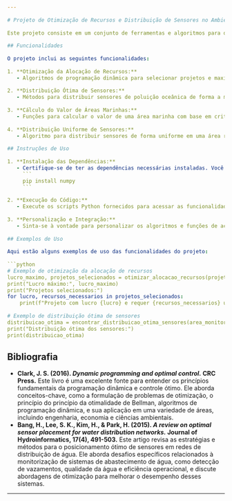 ```yaml
---
 
# Projeto de Otimização de Recursos e Distribuição de Sensores no Ambiente Marinho
 
Este projeto consiste em um conjunto de ferramentas e algoritmos para otimizar a alocação de recursos e distribuir sensores de forma eficiente no ambiente marinho. O objetivo principal é ajudar na conservação e monitoramento dos ecossistemas marinhos, permitindo uma melhor gestão de recursos e uma cobertura mais eficaz das áreas de interesse.
 
## Funcionalidades
 
O projeto inclui as seguintes funcionalidades:
 
1. **Otimização da Alocação de Recursos:**
   - Algoritmos de programação dinâmica para selecionar projetos e maximizar o lucro total, considerando restrições de recursos disponíveis.
 
2. **Distribuição Ótima de Sensores:**
   - Métodos para distribuir sensores de poluição oceânica de forma a minimizar a distância total entre os sensores, garantindo uma cobertura eficiente da área de monitoramento.
 
3. **Cálculo do Valor de Áreas Marinhas:**
   - Funções para calcular o valor de uma área marinha com base em critérios como biodiversidade, vulnerabilidade e conectividade.
 
4. **Distribuição Uniforme de Sensores:**
   - Algoritmo para distribuir sensores de forma uniforme em uma área retangular, facilitando a implantação de uma rede de monitoramento.
 
## Instruções de Uso
 
1. **Instalação das Dependências:**
   - Certifique-se de ter as dependências necessárias instaladas. Você pode instalá-las usando pip:
     ```
     pip install numpy
     ```
 
2. **Execução do Código:**
   - Execute os scripts Python fornecidos para acessar as funcionalidades do projeto. Cada script contém exemplos de uso para demonstrar como utilizar as funções.
 
3. **Personalização e Integração:**
   - Sinta-se à vontade para personalizar os algoritmos e funções de acordo com suas necessidades específicas. Você também pode integrar essas funcionalidades em seus próprios projetos.
 
## Exemplos de Uso
 
Aqui estão alguns exemplos de uso das funcionalidades do projeto:
 
```python
# Exemplo de otimização da alocação de recursos
lucro_maximo, projetos_selecionados = otimizar_alocacao_recursos(projetos, recursos_disponiveis)
print("Lucro máximo:", lucro_maximo)
print("Projetos selecionados:")
for lucro, recursos_necessarios in projetos_selecionados:
    print(f"Projeto com lucro {lucro} e requer {recursos_necessarios} unidades de recursos.")
 
# Exemplo de distribuição ótima de sensores
distribuicao_otima = encontrar_distribuicao_otima_sensores(area_monitoramento, sensores_disponiveis)
print("Distribuição ótima dos sensores:")
print(distribuicao_otima)
```

## Bibliografia

- **Clark, J. S. (2016). *Dynamic programming and optimal control.* CRC Press.**
 Este livro é uma excelente fonte para entender os princípios fundamentais da programação dinâmica e controle ótimo. Ele aborda conceitos-chave, como a formulação de problemas de otimização, o princípio do princípio da otimalidade de Bellman, algoritmos de programação dinâmica, e sua aplicação em uma variedade de áreas, incluindo engenharia, economia e ciências ambientais.
- **Bang, H., Lee, S. K., Kim, H., & Park, H. (2015). *A review on optimal sensor placement for water distribution networks.* Journal of Hydroinformatics, 17(4), 491-503.**
 Este artigo revisa as estratégias e métodos para o posicionamento ótimo de sensores em redes de distribuição de água. Ele aborda desafios específicos relacionados à monitorização de sistemas de abastecimento de água, como detecção de vazamentos, qualidade da água e eficiência operacional, e discute abordagens de otimização para melhorar o desempenho desses sistemas.

 
---
```

 
 
